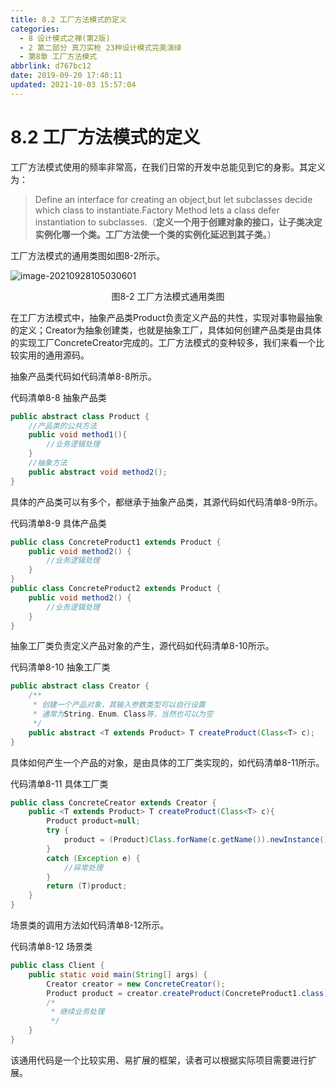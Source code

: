 ```yaml
---
title: 8.2 工厂方法模式的定义
categories:
  - 8 设计模式之禅(第2版)
  - 2 第二部分 真刀实枪 23种设计模式完美演绎
  - 第8章 工厂方法模式
abbrlink: d767bc12
date: 2019-09-20 17:40:11
updated: 2021-10-03 15:57:04
---
```

# 8.2 工厂方法模式的定义 #
工厂方法模式使用的频率非常高，在我们日常的开发中总能见到它的身影。其定义为：
> Define an interface for creating an object,but let subclasses decide which class to instantiate.Factory Method lets a class defer instantiation to subclasses.（**定义一个用于创建对象的接口，让子类决定实例化哪一个类。工厂方法使一个类的实例化延迟到其子类。**）

工厂方法模式的通用类图如图8-2所示。

![image-20210928105030601](https://gitee.com/XiaoLan223/images/raw/master/Blog/Sum/20210928105030.png)

<center>图8-2 工厂方法模式通用类图</center>

在工厂方法模式中，抽象产品类Product负责定义产品的共性，实现对事物最抽象的定义；Creator为抽象创建类，也就是抽象工厂，具体如何创建产品类是由具体的实现工厂ConcreteCreator完成的。工厂方法模式的变种较多，我们来看一个比较实用的通用源码。

抽象产品类代码如代码清单8-8所示。

代码清单8-8 抽象产品类

```java
public abstract class Product {
    //产品类的公共方法
    public void method1(){
        //业务逻辑处理
    }
    //抽象方法
    public abstract void method2();
}
```

具体的产品类可以有多个，都继承于抽象产品类，其源代码如代码清单8-9所示。

代码清单8-9 具体产品类

```java
public class ConcreteProduct1 extends Product {
    public void method2() {
        //业务逻辑处理
    }
}
public class ConcreteProduct2 extends Product {
    public void method2() {
        //业务逻辑处理
    }
}
```

抽象工厂类负责定义产品对象的产生，源代码如代码清单8-10所示。

代码清单8-10 抽象工厂类

```java
public abstract class Creator {
    /**
     * 创建一个产品对象，其输入参数类型可以自行设置
     * 通常为String、Enum、Class等，当然也可以为空
     */
    public abstract <T extends Product> T createProduct(Class<T> c);
}
```

具体如何产生一个产品的对象，是由具体的工厂类实现的，如代码清单8-11所示。

代码清单8-11 具体工厂类

```java
public class ConcreteCreator extends Creator {
    public <T extends Product> T createProduct(Class<T> c){
        Product product=null;
        try {
            product = (Product)Class.forName(c.getName()).newInstance();
        }
        catch (Exception e) {
            //异常处理
        }
        return (T)product;
    }
}
```

场景类的调用方法如代码清单8-12所示。

代码清单8-12 场景类

```java
public class Client {
    public static void main(String[] args) {
        Creator creator = new ConcreteCreator();
        Product product = creator.createProduct(ConcreteProduct1.class);
        /*
         * 继续业务处理
         */
    }
}   
```

该通用代码是一个比较实用、易扩展的框架，读者可以根据实际项目需要进行扩展。
